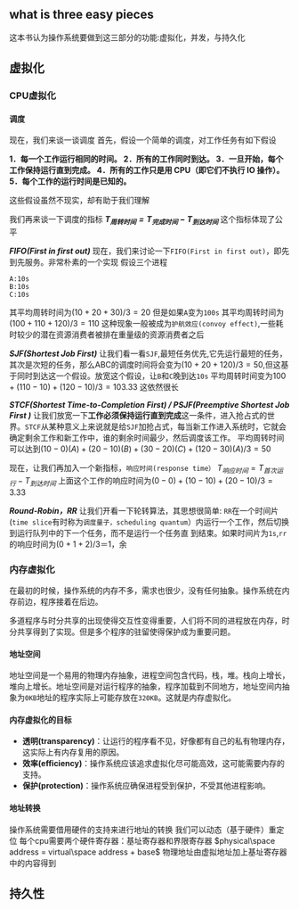 ## what is three easy pieces
这本书认为操作系统要做到这三部分的功能:虚拟化，并发，与持久化
## 虚拟化
### CPU虚拟化
#### 调度
现在，我们来谈一谈调度
首先，假设一个简单的调度，对工作任务有如下假设

**1．每一个工作运行相同的时间。
2．所有的工作同时到达。
3．一旦开始，每个工作保持运行直到完成。
4．所有的工作只是用 CPU（即它们不执行 IO 操作）。
5．每个工作的运行时间是已知的。**

这些假设虽然不现实，却有助于我们理解


我们再来谈一下调度的指标
***$T_{周转时间}=T_{完成时间} - T_{到达时间}$***
这个指标体现了公平


***FIFO(First in first out)***
现在，我们来讨论一下`FIFO(First in first out)`，即先到先服务。非常朴素的一个实现
假设三个进程
```
A:10s
B:10s
C:10s
```
其平均周转时间为$(10 + 20 + 30) / 3 = 20$
但是如果`A`变为`100s`
其平均周转时间为$(100 + 110 + 120) / 3 = 110$
这种现象一般被成为`护航效应(convoy effect)`,一些耗时较少的潜在资源消费者被排在重量级的资源消费者之后

***SJF(Shortest Job First)***
让我们看一看`SJF`,最短任务优先,它先运行最短的任务，其次是次短的任务，那么ABC的调度时间将会变为$(10 + 20 + 120) /3 = 50$,但这基于同时到达这一个假设。放宽这个假设，让`B`和`C`晚到达`10s`
平均周转时间变为$100 + (110 - 10) + (120 - 10) / 3 = 103.33$
这依然很长

***STCF(Shortest Time-to-Completion First) / PSJF(Preemptive Shortest Job First )***
让我们放宽一下**工作必须保持运行直到完成**这一条件，进入抢占式的世界。`STCF`从某种意义上来说就是给`SJF`加抢占式，每当新工作进入系统时，它就会确定剩余工作和新工作中，谁的剩余时间最少，然后调度该工作。
平均周转时间可以达到$(10 - 0)(A) + (20 -10)(B) + (30 - 20)(C) + (120 - 30)(A) / 3 = 50$


现在，让我们再加入一个新指标，`响应时间(response time）`
$T_{响应时间} = T_{首次运行}−T_{到达时间}$
上面这个工作的响应时间为$(0 - 0) + (10 - 10) + (20 -10) / 3 = 3.33$


***Round-Robin，RR***
让我们开看一下轮转算法，其思想很简单: `RR`在一个时间片(`time slice`有时称为`调度量子，scheduling quantum`）内运行一个工作，然后切换到运行队列中的下一个任务，而不是运行一个任务直
到结束。如果时间片为`1s`,`rr`的响应时间为$(0 + 1 + 2)/3＝1$，余




### 内存虚拟化

在最初的时候，操作系统的内存不多，需求也很少，没有任何抽象。操作系统在内存前边，程序接着在后边。

多道程序与时分共享的出现使得交互性变得重要，人们将不同的进程放在内存，时分共享得到了实现。但是多个程序的驻留使得保护成为重要问题。

#### 地址空间
地址空间是一个易用的物理内存抽象，进程空间包含代码，栈，堆。栈向上增长，堆向上增长。地址空间是对运行程序的抽象，程序加载到不同地方，地址空间内抽象为`0KB`地址的程序实际上可能存放在`320KB`。这就是内存虚拟化。

#### 内存虚拟化的目标
- **透明(transparency)**：让运行的程序看不见，好像都有自己的私有物理内存，这实际上有内存复用的原因。
- **效率(efficiency)**：操作系统应该追求虚拟化尽可能高效，这可能需要内存的支持。
- **保护(protection)**：操作系统应确保进程受到保护，不受其他进程影响。

#### 地址转换
操作系统需要借用硬件的支持来进行地址的转换
我们可以动态（基于硬件）重定位
每个cpu需要两个硬件寄存器：基址寄存器和界限寄存器
$physical\space address = virtual\space address + base$
物理地址由虚拟地址加上基址寄存器中的内容得到


## 持久性
